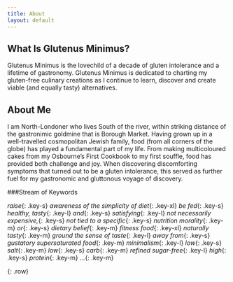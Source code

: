 ```yaml
---
title: About
layout: default
---
```


## What Is Glutenus Minimus?
Glutenus Minimus is the lovechild of a decade of gluten intolerance and a lifetime of gastronomy. Glutenus Minimus is dedicated to charting my gluten-free culinary creations as I continue to learn, discover and create viable (and equally tasty) alternatives.

## About Me

I am North-Londoner who lives South of the river, within striking distance of the gastronimic goldmine that is Borough Market. Having grown up in a well-travelled cosmopolitan Jewish family, food (from all corners of the globe) has played a fundamental part of my life. From making multicoloured cakes from my Osbourne’s First Cookbook to my first souffle, food has provided both challenge and joy. When discovering discomforting symptoms that turned out to be a gluten intolerance, this served as further fuel for my gastronomic and gluttonous voyage of discovery.

###Stream of Keywords 

*raise*{: .key-s} *awareness of the simplicity of diet*{: .key-xl} 
*be fed*{: .key-s} *healthy, tasty*{: .key-l} *and*{: .key-s} *satisfying*{: .key-l} 
*not necessarily expensive,*{: .key-s}
*not tied to a specific*{: .key-s} *nutrition morality*{: .key-m} *or*{: .key-s} *dietary belief*{: .key-m}
*fitness food*{: .key-xl} *naturally tasty*{: .key-m}
*ground the sense of taste*{: .key-l} *away from*{: .key-s} *gustatory supersaturated food*{: .key-m}
*minimalism*{: .key-l}
*low*{: .key-s} *salt*{: .key-m}
*low*{: .key-s} *carb*{: .key-m}
*refined sugar-free*{: .key-l}
*high*{: .key-s} *protein*{: .key-m}
*...*{: .key-m}

{: .row}


